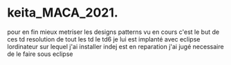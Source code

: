 # keita_MACA_2021. 
pour  en fin mieux metriser les designs patterns vu en cours  c'est le but de ces td 
 resolution de tout les td 
  le td6 je lui est implanté avec eclipse  lordinateur sur lequel j'ai installer indej est en reparation j'ai jugé necessaire de le faire sous eclipse 
  
